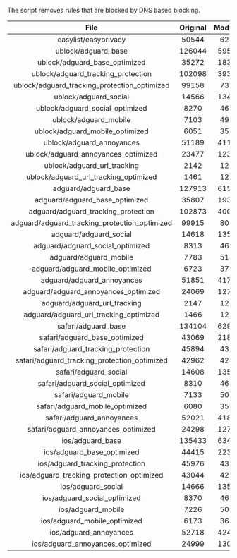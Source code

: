 The script removes rules that are blocked by DNS based blocking.


| File | Original | Modified |
|:----:|:-----:|:-----:|
| easylist/easyprivacy | 50544 | 6237 |
| ublock/adguard_base | 126044 | 59542 |
| ublock/adguard_base_optimized | 35272 | 18383 |
| ublock/adguard_tracking_protection | 102098 | 39336 |
| ublock/adguard_tracking_protection_optimized | 99158 | 7336 |
| ublock/adguard_social | 14566 | 13495 |
| ublock/adguard_social_optimized | 8270 | 4610 |
| ublock/adguard_mobile | 7103 | 4970 |
| ublock/adguard_mobile_optimized | 6051 | 3554 |
| ublock/adguard_annoyances | 51189 | 41136 |
| ublock/adguard_annoyances_optimized | 23477 | 12386 |
| ublock/adguard_url_tracking | 2142 | 1277 |
| ublock/adguard_url_tracking_optimized | 1461 | 1274 |
| adguard/adguard_base | 127913 | 61510 |
| adguard/adguard_base_optimized | 35807 | 19381 |
| adguard/adguard_tracking_protection | 102873 | 40054 |
| adguard/adguard_tracking_protection_optimized | 99915 | 8041 |
| adguard/adguard_social | 14618 | 13554 |
| adguard/adguard_social_optimized | 8313 | 4653 |
| adguard/adguard_mobile | 7783 | 5147 |
| adguard/adguard_mobile_optimized | 6723 | 3724 |
| adguard/adguard_annoyances | 51851 | 41737 |
| adguard/adguard_annoyances_optimized | 24069 | 12703 |
| adguard/adguard_url_tracking | 2147 | 1283 |
| adguard/adguard_url_tracking_optimized | 1466 | 1280 |
| safari/adguard_base | 134104 | 62951 |
| safari/adguard_base_optimized | 43069 | 21818 |
| safari/adguard_tracking_protection | 45894 | 4390 |
| safari/adguard_tracking_protection_optimized | 42962 | 4245 |
| safari/adguard_social | 14608 | 13538 |
| safari/adguard_social_optimized | 8310 | 4640 |
| safari/adguard_mobile | 7133 | 5007 |
| safari/adguard_mobile_optimized | 6080 | 3585 |
| safari/adguard_annoyances | 52021 | 41830 |
| safari/adguard_annoyances_optimized | 24298 | 12773 |
| ios/adguard_base | 135433 | 63469 |
| ios/adguard_base_optimized | 44415 | 22334 |
| ios/adguard_tracking_protection | 45976 | 4397 |
| ios/adguard_tracking_protection_optimized | 43044 | 4252 |
| ios/adguard_social | 14666 | 13569 |
| ios/adguard_social_optimized | 8370 | 4654 |
| ios/adguard_mobile | 7226 | 5048 |
| ios/adguard_mobile_optimized | 6173 | 3623 |
| ios/adguard_annoyances | 52718 | 42419 |
| ios/adguard_annoyances_optimized | 24999 | 13065 |